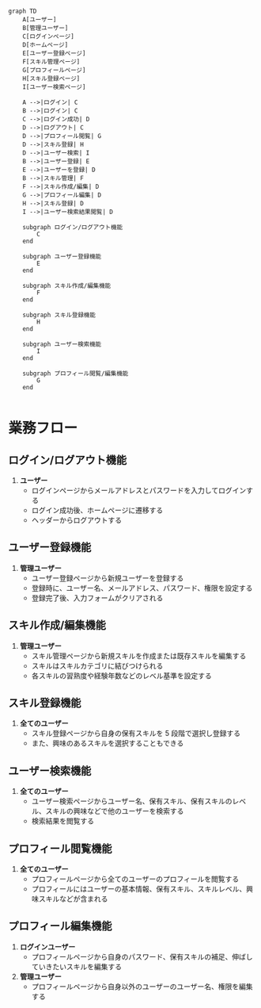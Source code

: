```mermaid

graph TD
    A[ユーザー]
    B[管理ユーザー]
    C[ログインページ]
    D[ホームページ]
    E[ユーザー登録ページ]
    F[スキル管理ページ]
    G[プロフィールページ]
    H[スキル登録ページ]
    I[ユーザー検索ページ]

    A -->|ログイン| C
    B -->|ログイン| C
    C -->|ログイン成功| D
    D -->|ログアウト| C
    D -->|プロフィール閲覧| G
    D -->|スキル登録| H
    D -->|ユーザー検索| I
    B -->|ユーザー登録| E
    E -->|ユーザーを登録| D
    B -->|スキル管理| F
    F -->|スキル作成/編集| D
    G -->|プロフィール編集| D
    H -->|スキル登録| D
    I -->|ユーザー検索結果閲覧| D

    subgraph ログイン/ログアウト機能
        C
    end

    subgraph ユーザー登録機能
        E
    end

    subgraph スキル作成/編集機能
        F
    end

    subgraph スキル登録機能
        H
    end

    subgraph ユーザー検索機能
        I
    end

    subgraph プロフィール閲覧/編集機能
        G
    end


```

# 業務フロー

## ログイン/ログアウト機能

1. **ユーザー**
   - ログインページからメールアドレスとパスワードを入力してログインする
   - ログイン成功後、ホームページに遷移する
   - ヘッダーからログアウトする

## ユーザー登録機能

1. **管理ユーザー**
   - ユーザー登録ページから新規ユーザーを登録する
   - 登録時に、ユーザー名、メールアドレス、パスワード、権限を設定する
   - 登録完了後、入力フォームがクリアされる

## スキル作成/編集機能

1. **管理ユーザー**
   - スキル管理ページから新規スキルを作成または既存スキルを編集する
   - スキルはスキルカテゴリに結びつけられる
   - 各スキルの習熟度や経験年数などのレベル基準を設定する

## スキル登録機能

1. **全てのユーザー**
   - スキル登録ページから自身の保有スキルを 5 段階で選択し登録する
   - また、興味のあるスキルを選択することもできる

## ユーザー検索機能

1. **全てのユーザー**
   - ユーザー検索ページからユーザー名、保有スキル、保有スキルのレベル、スキルの興味などで他のユーザーを検索する
   - 検索結果を閲覧する

## プロフィール閲覧機能

1. **全てのユーザー**
   - プロフィールページから全てのユーザーのプロフィールを閲覧する
   - プロフィールにはユーザーの基本情報、保有スキル、スキルレベル、興味スキルなどが含まれる

## プロフィール編集機能

1. **ログインユーザー**
   - プロフィールページから自身のパスワード、保有スキルの補足、伸ばしていきたいスキルを編集する
2. **管理ユーザー**
   - プロフィールページから自身以外のユーザーのユーザー名、権限を編集する
